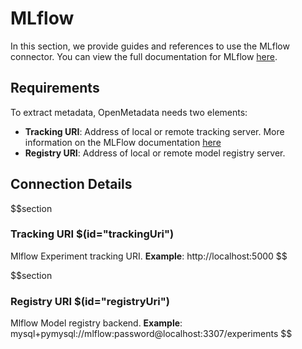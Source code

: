 # MLflow
In this section, we provide guides and references to use the MLflow connector. You can view the full documentation for MLflow [here](https://docs.open-metadata.org/connectors/ml-model/mlflow).

## Requirements
To extract metadata, OpenMetadata needs two elements:
- **Tracking URI**: Address of local or remote tracking server. More information on the MLFlow documentation [here](https://www.mlflow.org/docs/latest/tracking.html#where-runs-are-recorded)
- **Registry URI**: Address of local or remote model registry server.
## Connection Details
$$section
### Tracking URI $(id="trackingUri")
Mlflow Experiment tracking URI.
**Example**: http://localhost:5000
$$

$$section
### Registry URI $(id="registryUri")
Mlflow Model registry backend.
**Example**: mysql+pymysql://mlflow:password@localhost:3307/experiments
$$